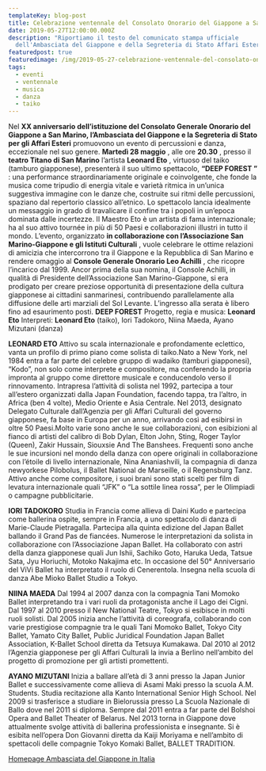 ```yaml
---
templateKey: blog-post
title: Celebrazione ventennale del Consolato Onorario del Giappone a San Marino
date: 2019-05-27T12:00:00.000Z
description: "Riportiamo il testo del comunicato stampa ufficiale
  dell'Ambasciata del Giappone e della Segreteria di Stato Affari Esteri. "
featuredpost: true
featuredimage: /img/2019-05-27-celebrazione-ventennale-del-consolato-onorario-del-giappone-a-san-marino.jpg
tags:
  - eventi
  - ventennale
  - musica
  - danza
  - taiko
---
```

Nel **XX anniversario dell’istituzione del Consolato Generale Onorario del Giappone a San Marino, l’Ambasciata del Giappone e la Segreteria di Stato per gli Affari Esteri**  promuovono un evento di percussioni e danza, eccezionale nel suo genere. **Martedì 28 maggio** , alle ore **20.30** , presso il **teatro Titano di San Marino**  l’artista **Leonard Eto** , virtuoso del taiko (tamburo giapponese), presenterà il suo ultimo spettacolo, **“**DEEP FOREST** ”** : una performance straordinariamente originale e coinvolgente, che fonde la musica come tripudio di energia vitale e varietà ritmica in un’unica suggestiva immagine con le danze che, costruite sui ritmi delle percussioni, spaziano dal repertorio classico all’etnico. Lo spettacolo lancia idealmente un messaggio in grado di travalicare il confine tra i popoli in un’epoca dominata dalle incertezze. Il Maestro Eto è un artista di fama internazionale; ha al suo attivo tournée in più di 50 Paesi e collaborazioni illustri in tutto il mondo. L’evento, organizzato **in collaborazione con l’Associazione San Marino-Giappone e gli Istituti Culturali** , vuole celebrare le ottime relazioni di amicizia che intercorrono tra il Giappone e la Repubblica di San Marino e rendere omaggio al **Console Generale Onorario Leo Achilli** , che ricopre l’incarico dal 1999. Ancor prima della sua nomina, il Console Achilli, in qualità di Presidente dell’Associazione San Marino-Giappone, si era prodigato per creare preziose opportunità di presentazione della cultura giapponese ai cittadini sanmarinesi, contribuendo parallelamente alla diffusione delle arti marziali del Sol Levante. L’ingresso alla serata è libero fino ad esaurimento posti. **DEEP FOREST**  Progetto, regia e musica: **Leonard Eto**  Interpreti: **Leonard Eto**  (taiko), Iori Tadokoro, Niina Maeda, Ayano Mizutani (danza)   

 

 **LEONARD ETO**  Attivo su scala internazionale e profondamente eclettico, vanta un profilo di primo piano come solista di taiko.Nato a New York, nel 1984 entra a far parte del celebre gruppo di wadaiko (tamburi giapponesi), “Kodo”, non solo come interprete e compositore, ma conferendo la propria impronta al gruppo come direttore musicale e conducendolo verso il rinnovamento. Intrapresa l’attività di solista nel 1992, partecipa a tour all’estero organizzati dalla Japan Foundation, facendo tappa, tra l’altro, in Africa (ben 4 volte), Medio Oriente e Asia Centrale. Nel 2013, designato Delegato Culturale dall’Agenzia per gli Affari Culturali del governo giapponese, fa base in Europa per un anno, arrivando così ad esibirsi in oltre 50 Paesi.Molto varie sono anche le sue collaborazioni, con esibizioni al fianco di artisti del calibro di Bob Dylan, Elton John, Sting, Roger Taylor (Queen), Zakir Hussain, Siouxsie And The Banshees. Frequenti sono anche le sue incursioni nel mondo della danza con opere originali in collaborazione con l’étoile di livello internazionale, Nina Ananiashvili, la compagnia di danza newyorkese Pilobolus, il Ballet National de Marseille, o il Regensburg Tanz. Attivo anche come compositore, i suoi brani sono stati scelti per film di levatura internazionale quali “JFK” o “La sottile linea rossa”, per le Olimpiadi o campagne pubblicitarie. 

**IORI TADOKORO**  Studia in Francia come allieva di Daini Kudo e partecipa come ballerina ospite, sempre in Francia, a uno spettacolo di danza di Marie-Claude Pietragalla. Partecipa alla quinta edizione del Japan Ballet ballando il Grand Pas de fiancées. Numerose le interpretazioni da solista in collaborazione con l’Associazione Japan Ballet. Ha collaborato con astri della danza giapponese quali Jun Ishii, Sachiko Goto, Haruka Ueda, Tatsue Sata, Jyu Horiuchi, Motoko Nakajima etc. In occasione del 50° Anniversario del ViVi Ballet ha interpretato il ruolo di Cenerentola. Insegna nella scuola di danza Abe Mioko Ballet Studio a Tokyo. 

**NIINA MAEDA**  Dal 1994 al 2007 danza con la compagnia Tani Momoko Ballet interpretando tra i vari ruoli da protagonista anche il Lago dei Cigni. Dal 1997 al 2010 presso il New National Teatre, Tokyo si esibisce in molti ruoli solisti. Dal 2005 inizia anche l’attività di coreografa, collaborando con varie prestigiose compagnie tra le quali Tani Momoko Ballet, Tokyo City Ballet, Yamato City Ballet, Public Juridical Foundation Japan Ballet Association, K-Ballet School diretta da Tetsuya Kumakawa. Dal 2010 al 2012 l’Agenzia giapponese per gli Affari Culturali la invia a Berlino nell’ambito del progetto di promozione per gli artisti promettenti. 

**AYANO MIZUTANI**  Inizia a ballare all’età di 3 anni presso la Japan Junior Ballet e successivamente come allieva di Asami Maki presso la scuola A.M. Students. Studia recitazione alla Kanto International Senior High School. Nel 2009 si trasferisce a studiare in Bielorussia presso La Scuola Nazionale di Ballo dove nel 2011 si diploma. Sempre dal 2011 entra a far parte del Bolshoi Opera and Ballet Theater of Belarus. Nel 2013 torna in Giappone dove attualmente svolge attività di ballerina professionista e insegnante. Si è esibita nell’opera Don Giovanni diretta da Kaiji Moriyama e nell’ambito di spettacoli delle compagnie Tokyo Komaki Ballet, BALLET TRADITION.

[Homepage Ambasciata del Giappone in Italia](https://www.it.emb-japan.go.jp/jointad/sm/it/index.html)